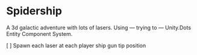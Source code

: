# Spidership
A 3d galactic adventure with lots of lasers.  Using — trying to — Unity.Dots Entity Component System.


[ ] Spawn each laser at each player ship gun tip position
